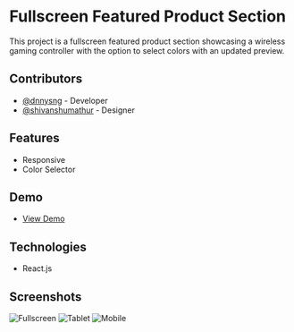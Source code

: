# Fullscreen Featured Product Section

This project is a fullscreen featured product section showcasing a wireless gaming controller with the option to select colors with an updated preview.

## Contributors

-   [@dnnysng](https://github.com/dnnysng) - Developer
-   [@shivanshumathur](https://www.figma.com/@shivanshumathur) - Designer

## Features

-   Responsive
-   Color Selector

## Demo

-   [View Demo](https://dazzling-villani-5961ae.netlify.app/)

## Technologies

-   React.js

## Screenshots

![Fullscreen](https://i.ibb.co/X83BjjZ/Screen-Shot-2022-02-15-at-12-07-10-PM.png)
![Tablet](https://i.ibb.co/Czp3Y3G/Screen-Shot-2022-02-15-at-12-08-03-PM.png)
![Mobile](https://i.ibb.co/PrDLct3/Screen-Shot-2022-02-15-at-12-08-41-PM.png)
